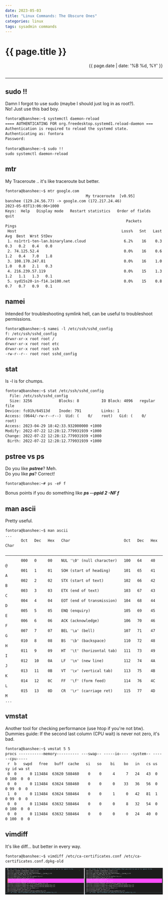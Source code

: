 ```yaml
---
date: 2023-05-03 
title: "Linux Commands: The Obscure Ones"
categories: linux
tags: sysadmin commands
---
```


# {{ page.title }}

<div style="text-align: right;">{{ page.date | date: '%B %d, %Y' }}</div><br />

---

## sudo !!

Damn I forgot to use sudo (maybe I should just log in as root?).\
No! Just use this bad boy.

```shell
fontora@banshee:~$ systemctl daemon-reload
==== AUTHENTICATING FOR org.freedesktop.systemd1.reload-daemon ===
Authentication is required to reload the systemd state.
Authenticating as: fontora
Password:

fontora@banshee:~$ sudo !!
sudo systemctl daemon-reload
```

## mtr

My Traceroute .. it's like traceroute but better.

```shell
fontora@banshee:~$ mtr google.com
                                    My traceroute  [v0.95]
banshee (129.24.56.77) -> google.com (172.217.24.46)                 2023-05-03T13:06:06+1000
Keys:  Help   Display mode   Restart statistics   Order of fields   quit
                                                      Packets               Pings
 Host                                               Loss%   Snt   Last   Avg  Best  Wrst StDev
 1. ns1rtr1-ten-lan.binarylane.cloud                 6.2%    16    0.3   0.3   0.2   0.4   0.0
 2. 74.125.52.4                                      0.0%    16    0.6   1.2   0.4   7.0   1.8
 3. 108.170.247.81                                   0.0%    16    1.0   1.0   0.8   2.1   0.3
 4. 216.239.57.119                                   0.0%    15    1.3   1.2   1.1   1.3   0.1
 5. syd15s20-in-f14.1e100.net                        0.0%    15    0.8   0.7   0.7   0.9   0.1
```

## namei

Intended for troubleshooting symlink hell, can be useful to troubleshoot permissions.

```shell
fontora@banshee:~$ namei -l /etc/ssh/sshd_config
f: /etc/ssh/sshd_config
drwxr-xr-x root root /
drwxr-xr-x root root etc
drwxr-xr-x root root ssh
-rw-r--r-- root root sshd_config
```

## stat

ls -l is for chumps.

```shell
fontora@banshee:~$ stat /etc/ssh/sshd_config
  File: /etc/ssh/sshd_config
  Size: 3256            Blocks: 8          IO Block: 4096   regular file
Device: fc01h/64513d    Inode: 791         Links: 1
Access: (0644/-rw-r--r--)  Uid: (    0/    root)   Gid: (    0/    root)
Access: 2023-04-29 18:42:33.932000000 +1000
Modify: 2022-07-22 12:28:12.779931939 +1000
Change: 2022-07-22 12:28:12.779931939 +1000
 Birth: 2022-07-22 12:28:12.779931939 +1000
```

## pstree vs ps

Do you like ***pstree***? Meh.\
Do you like ***ps***? Correct!

```shell
fontora@banshee:~# ps -eF f
```

Bonus points if you do something like ***ps --ppid 2 -NF f***

## man ascii

Pretty useful.

```shell
fontora@banshee:~$ man ascii
...
       Oct   Dec   Hex   Char                        Oct   Dec   Hex   Char
       ────────────────────────────────────────────────────────────────────────
       000   0     00    NUL '\0' (null character)   100   64    40    @
       001   1     01    SOH (start of heading)      101   65    41    A
       002   2     02    STX (start of text)         102   66    42    B
       003   3     03    ETX (end of text)           103   67    43    C
       004   4     04    EOT (end of transmission)   104   68    44    D
       005   5     05    ENQ (enquiry)               105   69    45    E
       006   6     06    ACK (acknowledge)           106   70    46    F
       007   7     07    BEL '\a' (bell)             107   71    47    G
       010   8     08    BS  '\b' (backspace)        110   72    48    H
       011   9     09    HT  '\t' (horizontal tab)   111   73    49    I
       012   10    0A    LF  '\n' (new line)         112   74    4A    J
       013   11    0B    VT  '\v' (vertical tab)     113   75    4B    K
       014   12    0C    FF  '\f' (form feed)        114   76    4C    L
       015   13    0D    CR  '\r' (carriage ret)     115   77    4D    M
...
```

## vmstat

Another tool for checking performance (use htop if you're not btw).\
Dummies guide: If the second last column (CPU wait) is never not zero, it's bad.

```shell
fontora@banshee:~$ vmstat 5 5
procs -----------memory---------- ---swap-- -----io---- -system-- ------cpu-----
 r  b   swpd   free   buff  cache   si   so    bi    bo   in   cs us sy id wa st
 0  0      0 113484  63620 588460    0    0     4     7   24   43  0  0 100  0  0
 0  0      0 113484  63624 588460    0    0     0    33   36   56  0  0 99  0  0
 1  0      0 113484  63624 588464    0    0     1     0   42   81  1  0 99  0  0
 0  0      0 113484  63632 588464    0    0     0     8   32   54  0  0 100  0  0
 0  0      0 113484  63632 588464    0    0     0     0   24   40  0  0 100  0  0
```

## vimdiff

It's like diff... but better in every way.

```shell
fontora@banshee:~$ vimdiff /etc/ca-certificates.conf /etc/ca-certificates.conf.dpkg-old
```

![vimdiff](/public/images/2023-05-03-vimdiff.png)
